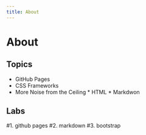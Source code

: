 ```yaml
---
title: About
---
```


# About

## Topics

* GitHub Pages
* CSS Frameworks
* More Noise from the Ceiling
		* HTML
		* Markdwon

## Labs

#1. github pages
#2. markdown
#3. bootstrap
